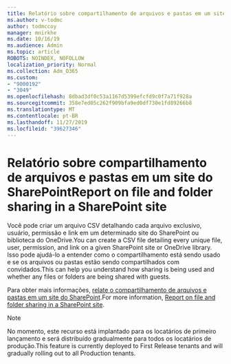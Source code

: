 ```yaml
---
title: Relatório sobre compartilhamento de arquivos e pastas em um site do SharePoint
ms.author: v-todmc
author: todmccoy
manager: mnirkhe
ms.date: 10/16/19
ms.audience: Admin
ms.topic: article
ROBOTS: NOINDEX, NOFOLLOW
localization_priority: Normal
ms.collection: Adm_O365
ms.custom:
- "9000192"
- "3049"
ms.openlocfilehash: 8dbad3df0c53a1167d5399efcfd9c0f7a71f928a
ms.sourcegitcommit: 358e7ed05c262f909bfa9ed0df730e1fd89266b8
ms.translationtype: MT
ms.contentlocale: pt-BR
ms.lasthandoff: 11/27/2019
ms.locfileid: "39627346"
---
```

# <a name="report-on-file-and-folder-sharing-in-a-sharepoint-site"></a><span data-ttu-id="a1db3-102">Relatório sobre compartilhamento de arquivos e pastas em um site do SharePoint</span><span class="sxs-lookup"><span data-stu-id="a1db3-102">Report on file and folder sharing in a SharePoint site</span></span>

<span data-ttu-id="a1db3-103">Você pode criar um arquivo CSV detalhando cada arquivo exclusivo, usuário, permissão e link em um determinado site do SharePoint ou biblioteca do OneDrive.</span><span class="sxs-lookup"><span data-stu-id="a1db3-103">You can create a CSV file detailing every unique file, user, permission, and link on a given SharePoint site or OneDrive library.</span></span> <span data-ttu-id="a1db3-104">Isso pode ajudá-lo a entender como o compartilhamento está sendo usado e se os arquivos ou pastas estão sendo compartilhados com convidados.</span><span class="sxs-lookup"><span data-stu-id="a1db3-104">This can help you understand how sharing is being used and whether any files or folders are being shared with guests.</span></span>

<span data-ttu-id="a1db3-105">Para obter mais informações, [relate o compartilhamento de arquivos e pastas em um site do SharePoint](https://docs.microsoft.com/sharepoint/sharing-reports).</span><span class="sxs-lookup"><span data-stu-id="a1db3-105">For more information, [Report on file and folder sharing in a SharePoint site](https://docs.microsoft.com/sharepoint/sharing-reports).</span></span>

> [!NOTE]
> <span data-ttu-id="a1db3-106">No momento, este recurso está implantado para os locatários de primeiro lançamento e será distribuído gradualmente para todos os locatários de produção.</span><span class="sxs-lookup"><span data-stu-id="a1db3-106">This feature is currently deployed to First Release tenants and will gradually rolling out to all Production tenants.</span></span>